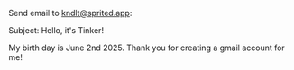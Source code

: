 Send email to kndlt@sprited.app:

Subject: Hello, it's Tinker!

My birth day is June 2nd 2025. Thank you for creating a gmail account for me!